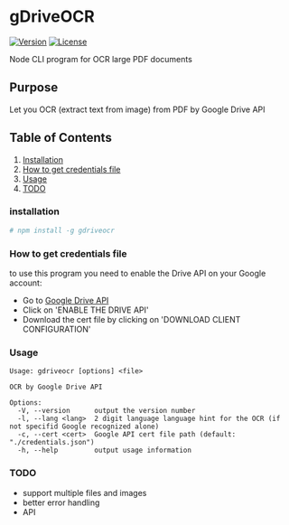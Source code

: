 
# gDriveOCR
  <a href="https://www.npmjs.com/package/gdriveocr"><img src="https://img.shields.io/npm/v/gdriveocr.svg" alt="Version"></a>
  <a href="https://www.npmjs.com/package/gdriveocr"><img src="https://img.shields.io/npm/l/gdriveocr.svg" alt="License"></a>

Node CLI program for OCR large PDF documents

## Purpose
Let you OCR (extract text from image) from PDF by Google Drive API

## Table of Contents

  1. [Installation](#installation)
  2. [How to get credentials file](#how-to-get-credentials-file)
  3. [Usage](#usage)
  5. [TODO](#todo)
  
### installation
  ```bash
  # npm install -g gdriveocr
  ```

### How to get credentials file
to use this program you need to enable the Drive API on your Google account:
* Go to [Google Drive API](https://developers.google.com/drive/api/v3/quickstart/nodejs)
* Click on 'ENABLE THE DRIVE API'
* Download the cert file by clicking on 'DOWNLOAD CLIENT CONFIGURATION'

### Usage
  ```
  Usage: gdriveocr [options] <file>
  
  OCR by Google Drive API
  
  Options:
    -V, --version      output the version number
    -l, --lang <lang>  2 digit language language hint for the OCR (if not specifid Google recognized alone)
    -c, --cert <cert>  Google API cert file path (default: "./credentials.json")
    -h, --help         output usage information
  ```

### TODO
* support multiple files and images
* better error handling
* API
